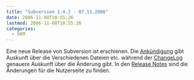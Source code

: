 ```yaml
---
title: "Subversion 1.4.2 - 07.11.2006"
date: 2006-11-08T10:55:26
lastmod: 2006-11-08T10:55:26
categories:
  - SKM
---
```

Eine neue Release von Subversion ist erschienen. Die <a href="http://subversion.tigris.org/servlets/NewsItemView?newsItemID=1755"  title="Ankündigung">Ankündigung</a> gibt Auskunft über die Verschiedenen Dateien etc. während 
der <a href="http://svn.collab.net/repos/svn/tags/1.4.2/CHANGES"  title="ChangeLog">ChangeLog</a> genauere Auskunft über die Änderung gibt. In den <a href="http://subversion.tigris.org/svn_1.4_releasenotes.html"  title="Release Notes">Release Notes</a> sind die Änderungen für die Nutzerseite zu finden.
